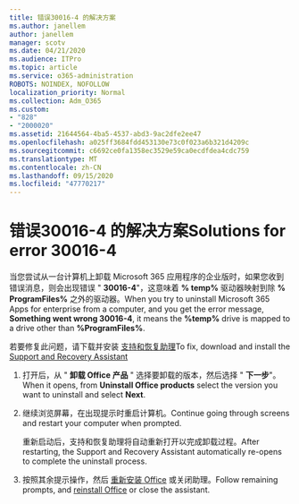 ```yaml
---
title: 错误30016-4 的解决方案
ms.author: janellem
author: janellem
manager: scotv
ms.date: 04/21/2020
ms.audience: ITPro
ms.topic: article
ms.service: o365-administration
ROBOTS: NOINDEX, NOFOLLOW
localization_priority: Normal
ms.collection: Adm_O365
ms.custom:
- "828"
- "2000020"
ms.assetid: 21644564-4ba5-4537-abd3-9ac2dfe2ee47
ms.openlocfilehash: a025ff3684fdd453130e73c0f023a6b321d4209c
ms.sourcegitcommit: c6692ce0fa1358ec3529e59ca0ecdfdea4cdc759
ms.translationtype: MT
ms.contentlocale: zh-CN
ms.lasthandoff: 09/15/2020
ms.locfileid: "47770217"
---
```

# <a name="solutions-for-error-30016-4"></a><span data-ttu-id="e99f9-102">错误30016-4 的解决方案</span><span class="sxs-lookup"><span data-stu-id="e99f9-102">Solutions for error 30016-4</span></span>

<span data-ttu-id="e99f9-103">当您尝试从一台计算机上卸载 Microsoft 365 应用程序的企业版时，如果您收到错误消息，则会出现错误 " **30016-4**"，这意味着 **% temp%** 驱动器映射到除 **% ProgramFiles%** 之外的驱动器。</span><span class="sxs-lookup"><span data-stu-id="e99f9-103">When you try to uninstall Microsoft 365 Apps for enterprise from a computer, and you get the error message, **Something went wrong 30016-4**, it means the **%temp%** drive is mapped to a drive other than **%ProgramFiles%**.</span></span>
  
<span data-ttu-id="e99f9-104">若要修复此问题，请下载并安装 [支持和恢复助理](https://aka.ms/SARA-OfficeUninstall-Alchemy)</span><span class="sxs-lookup"><span data-stu-id="e99f9-104">To fix, download and install the [Support and Recovery Assistant](https://aka.ms/SARA-OfficeUninstall-Alchemy)</span></span>
  
1. <span data-ttu-id="e99f9-105">打开后，从 " **卸载 Office 产品** " 选择要卸载的版本，然后选择 " **下一步**"。</span><span class="sxs-lookup"><span data-stu-id="e99f9-105">When it opens, from **Uninstall Office products** select the version you want to uninstall and select **Next**.</span></span>

2. <span data-ttu-id="e99f9-106">继续浏览屏幕，在出现提示时重启计算机。</span><span class="sxs-lookup"><span data-stu-id="e99f9-106">Continue going through screens and restart your computer when prompted.</span></span>

    <span data-ttu-id="e99f9-107">重新启动后，支持和恢复助理将自动重新打开以完成卸载过程。</span><span class="sxs-lookup"><span data-stu-id="e99f9-107">After restarting, the Support and Recovery Assistant automatically re-opens to complete the uninstall process.</span></span>

3. <span data-ttu-id="e99f9-108">按照其余提示操作，然后 [重新安装 Office](https://portal.office.com/OLS/MySoftware.aspx) 或关闭助理。</span><span class="sxs-lookup"><span data-stu-id="e99f9-108">Follow remaining prompts, and [reinstall Office](https://portal.office.com/OLS/MySoftware.aspx) or close the assistant.</span></span>
